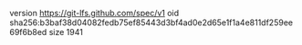 version https://git-lfs.github.com/spec/v1
oid sha256:b3baf38d04082fedb75ef85443d3bf4ad0e2d65e1f1a4e811df259ee69f6b8ed
size 1941
